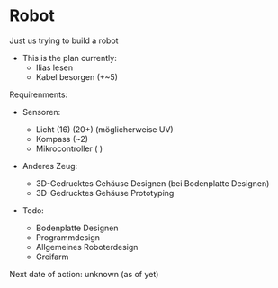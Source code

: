 # Robot
Just us trying to build a robot


* This is the plan currently:
  - Ilias lesen
  - Kabel besorgen (+~5)


Requirenments:

* Sensoren:
    - Licht (16) (20+) (möglicherweise UV)
    - Kompass (~2)
    - Mikrocontroller ( )

* Anderes Zeug:
    - 3D-Gedrucktes Gehäuse Designen (bei Bodenplatte Designen)
    - 3D-Gedrucktes Gehäuse Prototyping

* Todo:
    - Bodenplatte Designen
    - Programmdesign
    - Allgemeines Roboterdesign
    - Greifarm


Next date of action: unknown (as of yet)
